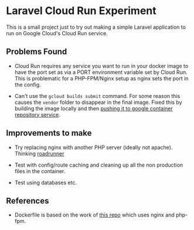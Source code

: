 # Laravel Cloud Run Experiment

This is a small project just to try out making a simple Laravel application
to run on Google Cloud's Cloud Run service.

## Problems Found

* Cloud Run requires any service you want to run in your docker image to have
the port set as via a PORT environment variable set by Cloud Run. This is problematic
for a PHP-FPM/Nginx setup as nginx sets the port in the config.

* Can't use the `gcloud builds submit` command. For some reason this causes the
`vendor` folder to disappear in the final image. Fixed this by building the image
locally and then [pushing it to google container repository service](https://cloud.google.com/container-registry/docs/pushing-and-pulling).

## Improvements to make

* Try replacing nginx with another PHP server (ideally not apache). Thinking [roadrunner](https://roadrunner.dev/)

* Test with config/route caching and cleaning up all the non production files
in the container.

* Test using databases etc.

## References

* Dockerfile is based on the work of [this repo](https://github.com/TrafeX/docker-php-nginx)
which uses nginx and php-fpm.
